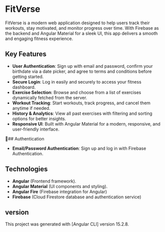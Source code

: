 # FitVerse
FitVerse is a modern web application designed to help users track their workouts, stay motivated, and monitor progress over time. With Firebase as the backend and Angular Material for a sleek UI, this app delivers a smooth and engaging fitness experience.

## Key Features
- **User Authentication**: Sign up with email and password, confirm your birthdate via a date picker, and agree to terms and conditions before getting started.
- **Secure Login**: Log in easily and securely to access your fitness dashboard.
- **Exercise Selection**: Browse and choose from a list of exercises dynamically fetched from the server.
- **Workout Tracking**: Start workouts, track progress, and cancel them anytime if needed.
- **History & Analytics**: View all past exercises with filtering and sorting options for better insights.
- **Responsive UI**: Built with Angular Material for a modern, responsive, and user-friendly interface.

🔐## Authentication
- **Email/Password Authentication**: Sign up and log in with Firebase Authentication.

## Technologies
- **Angular** (Frontend framework).
- **Angular Material** (UI components and styling).
- **Angular Fire** (Firebase integration for Angular)
- **Firebase** (Cloud Firestore database and authentication service)

## version

This project was generated with [Angular CLI] version 15.2.8.
